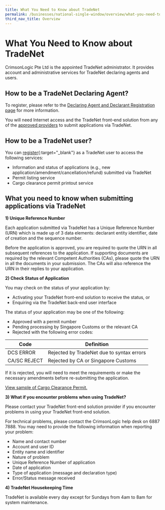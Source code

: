 ```yaml
---
title: What You Need to Know about TradeNet
permalink: /businesses/national-single-window/overview/what-you-need-to-know-about-tradenet/
third_nav_title: Overview 
---
```


# What You Need to Know about TradeNet

CrimsonLogic Pte Ltd is the appointed TradeNet administrator. It provides account and administrative services for TradeNet declaring agents and users.

## How to be a TradeNet Declaring Agent?

To register, please refer to the  [Declaring Agent and Declarant Registration page](/businesses/new-traders-and-registration-services/registration-services/apply-update-renew-terminate-declaring-agent-account-and-declarant) for more information.

You will need Internet access and the TradeNet front-end solution from any of the  [approved providers](/businesses/national-single-window/overview/TradeNet-Solution-Providers) to submit applications via TradeNet.

## How to be a TradeNet user?

You can  [register](https://www.ntp.gov.sg/public/government-services){:target="_blank"} as a TradeNet user to access the following services:

-   Information and status of applications (e.g., new application/amendment/cancellation/refund) submitted via TradeNet
-   Permit listing service
-   Cargo clearance permit printout service

## What you need to know when submitting applications via TradeNet

**1) Unique Reference Number**

Each application submitted via TradeNet has a Unique Reference Number (URN) which is made up of 3 data elements: declarant entity identifier, date of creation and the sequence number.

Before the application is approved, you are required to quote the URN in all subsequent references to the application. If supporting documents are required by the relevant Competent Authorities (CAs), please quote the URN in all the documents in your submission. The CAs will also reference the URN in their replies to your application.

**2) Check Status of Application**

You may check on the status of your application by:

-   Activating your TradeNet front-end solution to receive the status, or
-   Enquiring via the TradeNet back-end user interface

The status of your application may be one of the following:

-   Approved with a permit number
-   Pending processing by Singapore Customs or the relevant CA
-   Rejected with the following error codes:

|Code|Definition  |
|--|--|
|  DCS ERROR| Rejected by TradeNet due to syntax errors |
| CA/SC REJECT | Rejected by CA or Singapore Customs |

If it is rejected, you will need to meet the requirements or make the necessary amendments before re-submitting the application.

[View sample of Cargo Clearance Permit.](/files/about-us/sample-cargo-clearance-permit.pdf)

**3) What if you encounter problems when using TradeNet?**

Please contact your TradeNet front-end solution provider if you encounter problems in using your TradeNet front-end solution.

For technical problems, please contact the CrimsonLogic help desk on 6887 7888. You may need to provide the following information when reporting your problem:

-   Name and contact number
-   Account and user ID
-   Entity name and identifier
-   Nature of problem
-   Unique Reference Number of application
-   Date of application
-   Type of application (message and declaration type)
-   Error/Status message received

**4) TradeNet Housekeeping Time**

TradeNet is available every day except for Sundays from 4am to 8am for system maintenance.
